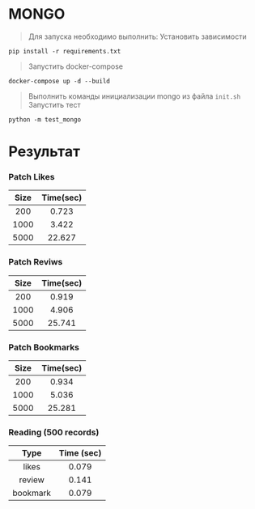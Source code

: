 # **MONGO**

> Для запуска необходимо выполнить:
> Установить зависимости
```
pip install -r requirements.txt
```

> Запустить docker-compose
```
docker-compose up -d --build
```

> Выполнить команды инициализации mongo из файла `init.sh`
> Запустить тест
```
python -m test_mongo
```

# Результат


### Patch Likes

| Size  |Time(sec)|
|:-----:|:-------:|
|  200  |  0.723  |
|  1000 |  3.422  |
|  5000 |  22.627|

### Patch Reviws

|  Size |Time(sec)|
|:-----:|:-------:|
|  200  |  0.919  |
|  1000 |  4.906  |
|  5000 |  25.741 |

### Patch Bookmarks

|  Size |Time(sec)|
|:-----:|:-------:|
|  200  |  0.934  |
|  1000 |  5.036  |
|  5000 |  25.281 |

### Reading (500 records)

|   Type   | Time (sec) |
|:--------:|:----------:|
|  likes   |   0.079    |
|  review  |   0.141    |
| bookmark |   0.079    |
